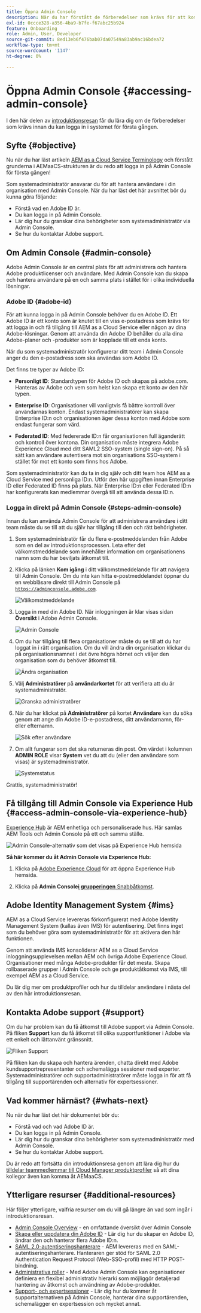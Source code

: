 ```yaml
---
title: Öppna Admin Console
description: När du har förstått de förberedelser som krävs för att komma igång och grunderna i AEM as a Cloud Service struktur är du redo att logga in på Admin Console för första gången.
exl-id: 0ccce328-a356-4ba9-b7fe-f67abc25b924
feature: Onboarding
role: Admin, User, Developer
source-git-commit: 8ed13eb6f476bab07da07549a83ab9ac16bdea72
workflow-type: tm+mt
source-wordcount: '1147'
ht-degree: 0%

---
```


# Öppna Admin Console {#accessing-admin-console}

I den här delen av [introduktionsresan](overview.md) får du lära dig om de förberedelser som krävs innan du kan logga in i systemet för första gången.

## Syfte {#objective}

Nu när du har läst artikeln [AEM as a Cloud Service Terminology](terminology.md) och förstått grunderna i AEMaaCS-strukturen är du redo att logga in på Admin Console för första gången!

Som systemadministratör ansvarar du för att hantera användare i din organisation med Admin Console. När du har läst det här avsnittet bör du kunna göra följande:

* Förstå vad en Adobe ID är.
* Du kan logga in på Admin Console.
* Lär dig hur du granskar dina behörigheter som systemadministratör via Admin Console.
* Se hur du kontaktar Adobe support.

## Om Admin Console {#admin-console}

Adobe Admin Console är en central plats för att administrera och hantera Adobe produktlicenser och användare. Med Admin Console kan du skapa och hantera användare på en och samma plats i stället för i olika individuella lösningar.

### Adobe ID {#adobe-id}

För att kunna logga in på Admin Console behöver du en Adobe ID. Ett Adobe ID är ett konto som är knutet till en viss e-postadress som krävs för att logga in och få tillgång till AEM as a Cloud Service eller någon av dina Adobe-lösningar. Genom att använda din Adobe ID behåller du alla dina Adobe-planer och -produkter som är kopplade till ett enda konto.

När du som systemadministratör konfigurerar ditt team i Admin Console anger du den e-postadress som ska användas som Adobe ID.

Det finns tre typer av Adobe ID:

* **Personligt ID**: Standardtypen för Adobe ID och skapas på adobe.com. Hanteras av Adobe och vem som helst kan skapa ett konto av den här typen.

* **Enterprise ID**: Organisationer vill vanligtvis få bättre kontroll över användarnas konton. Endast systemadministratörer kan skapa Enterprise ID:n och organisationen äger dessa konton med Adobe som endast fungerar som värd.

* **Federated ID**: Med federerade ID:n får organisationen full äganderätt och kontroll över kontona. Din organisation måste integrera Adobe Experience Cloud med ditt SAML2 SSO-system (single sign-on). På så sätt kan användare autentisera mot sin organisations SSO-system i stället för mot ett konto som finns hos Adobe.

Som systemadministratör kan du ta in dig själv och ditt team hos AEM as a Cloud Service med personliga ID:n. Utför den här uppgiften innan Enterprise ID eller Federated ID finns på plats. När Enterprise ID:n eller Federated ID:n har konfigurerats kan medlemmar övergå till att använda dessa ID:n.

### Logga in direkt på Admin Console {#steps-admin-console}

Innan du kan använda Admin Console för att administrera användare i ditt team måste du se till att du själv har tillgång till den och rätt behörigheter.

1. Som systemadministratör får du flera e-postmeddelanden från Adobe som en del av introduktionsprocessen. Leta efter det välkomstmeddelande som innehåller information om organisationens namn som du har beviljats åtkomst till.

1. Klicka på länken **Kom igång** i ditt välkomstmeddelande för att navigera till Admin Console. Om du inte kan hitta e-postmeddelandet öppnar du en webbläsare direkt till Admin Console på [`https://adminconsole.adobe.com`](https://adminconsole.adobe.com).

   ![Välkomstmeddelande](/help/journey-onboarding/assets/get-started-email.png)

1. Logga in med din Adobe ID. När inloggningen är klar visas sidan **Översikt** i Adobe Admin Console.

   ![Admin Console](/help/journey-onboarding/assets/get-started1.png)

1. Om du har tillgång till flera organisationer måste du se till att du har loggat in i rätt organisation. Om du vill ändra din organisation klickar du på organisationsnamnet i det övre högra hörnet och väljer den organisation som du behöver åtkomst till.

   ![Ändra organisation](/help/journey-onboarding/assets/admin-console-orgswitch.png)

1. Välj **Administratörer** på **användarkortet** för att verifiera att du är systemadministratör.

   ![Granska administratörer](/help/journey-onboarding/assets/get-started2.png)

1. När du har klickat på **Administratörer** på kortet **Användare** kan du söka genom att ange din Adobe ID-e-postadress, ditt användarnamn, för- eller efternamn.

   ![Sök efter användare](/help/journey-onboarding/assets/get-started3.png)

1. Om allt fungerar som det ska returneras din post. Om värdet i kolumnen **ADMIN ROLE** visar **System** vet du att du (eller den användare som visas) är systemadministratör.

   ![Systemstatus](/help/journey-onboarding/assets/get-started4.png)

Grattis, systemadministratör!

## Få tillgång till Admin Console via Experience Hub  {#access-admin-console-via-experience-hub}

[Experience Hub](/help/experience-hub.md) är AEM enhetliga och personaliserade hus. Här samlas AEM Tools och Admin Console på ett och samma ställe.

![Admin Console-alternativ som det visas på Experience Hub hemsida](/help/journey-onboarding/assets/experiencehub-adminconsole1.png)

**Så här kommer du åt Admin Console via Experience Hub:**

1. Klicka på [Adobe Experience Cloud](https://experience.adobe.com/#/@foundationinternal/home) för att öppna Experience Hub hemsida.

1. Klicka på **Admin Console**&#x200B;[**i grupperingen** Snabbåtkomst](https://experience.adobe.com).

## Adobe Identity Management System {#ims}

AEM as a Cloud Service levereras förkonfigurerat med Adobe Identity Management System (kallas även IMS) för autentisering. Det finns inget som du behöver göra som systemadministratör för att aktivera den här funktionen.

Genom att använda IMS konsoliderar AEM as a Cloud Service inloggningsupplevelsen mellan AEM och övriga Adobe Experience Cloud. Organisationer med många Adobe-produkter får det mesta. Skapa rollbaserade grupper i Admin Console och ge produktåtkomst via IMS, till exempel AEM as a Cloud Service.

Du lär dig mer om produktprofiler och hur du tilldelar användare i nästa del av den här introduktionsresan.

## Kontakta Adobe support {#support}

Om du har problem kan du få åtkomst till Adobe support via Admin Console. På fliken **Support** kan du få åtkomst till olika supportfunktioner i Adobe via ett enkelt och lättanvänt gränssnitt.

![Fliken Support](/help/journey-onboarding/assets/support-menu.png)

På fliken kan du skapa och hantera ärenden, chatta direkt med Adobe kundsupportrepresentanter och schemalägga sessioner med experter. Systemadministratörer och supportadministratörer måste logga in för att få tillgång till supportärenden och alternativ för expertsessioner.

## Vad kommer härnäst? {#whats-next}

Nu när du har läst det här dokumentet bör du:

* Förstå vad och vad Adobe ID är.
* Du kan logga in på Admin Console.
* Lär dig hur du granskar dina behörigheter som systemadministratör med Admin Console.
* Se hur du kontaktar Adobe support.

Du är redo att fortsätta din introduktionsresa genom att lära dig hur du [tilldelar teammedlemmar till Cloud Manager produktprofiler](assign-profiles-cloud-manager.md) så att dina kollegor även kan komma åt AEMaaCS.

## Ytterligare resurser {#additional-resources}

Här följer ytterligare, valfria resurser om du vill gå längre än vad som ingår i introduktionsresan.

* [Admin Console Overview](https://helpx.adobe.com/se/enterprise/using/admin-console.html) - en omfattande översikt över Admin Console
* [Skapa eller uppdatera din Adobe ID](https://helpx.adobe.com/ca/manage-account/using/create-update-adobe-id.html#HowtocreateorupdateyourAdobeID) - Lär dig hur du skapar en Adobe ID, ändrar den och hanterar flera Adobe ID:n.
* [SAML 2.0-autentiseringshanterare](https://experienceleague.adobe.com/sv/docs/experience-manager-65/content/security/saml-2-0-authenticationhandler#) - AEM levereras med en SAML-autentiseringshanterare. Hanteraren ger stöd för SAML 2.0 Authentication Request Protocol (Web-SSO-profil) med HTTP POST-bindning.
* [Administrativa roller](https://helpx.adobe.com/se/enterprise/using/admin-roles.html) - Med Adobe Admin Console kan organisationer definiera en flexibel administrativ hierarki som möjliggör detaljerad hantering av åtkomst och användning av Adobe-produkter.
* [Support- och expertsessioner](https://helpx.adobe.com/se/enterprise/admin-guide.html/enterprise/using/support-for-experience-cloud.html) - Lär dig hur du kommer åt supportalternativen på Admin Console, hanterar dina supportärenden, schemalägger en expertsession och mycket annat.
